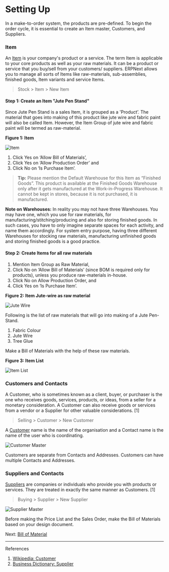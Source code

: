 # Setting Up

<p class="lead">In a make-to-order system, the products are pre-defined. To begin the order cycle, it is essential to create an Item master, Customers, and Suppliers.</p>

### Item

An [Item](/stock/Item-master) is your company's product or a service. The term Item is applicable to your core products as well as your raw materials. It can be a product or service that you buy/sell from your customers/ suppliers. ERPNext allows you to manage all sorts of Items like raw-materials, sub-assemblies, finished goods, Item variants and service Items.

> Stock > Item > New Item

#### Step 1: Create an Item "Jute Pen Stand"

Since Jute Pen Stand is a sales Item, it is grouped as a 'Product’. The material that goes into making of this product like jute wire and fabric paint will also be called Item. However, the Item Group of jute wire and fabric paint will be termed as raw-material.

**Figure 1: Item**

![Item](/assets/erpnext_org/images/erpnext/m-t-s-item.png)

1. Click Yes on ‘Allow Bill of Materials’, 
1. Click Yes on ‘Allow Production Order’ and 
1. Click No on  ‘Is Purchase Item’.

> **Tip:** Please mention the  Default Warehouse for this Item as “Finished Goods”. This product is available at the Finished Goods Warehouse only after it gets manufactured at the Work-in-Progress Warehouse. It cannot be kept in stores, because it is not purchased, it is manufactured.

**Note on Warehouses:** In reality you may not have three Warehouses. You may have one, which you use for raw materials, for manufacturing/stitching/producing and also for storing finished goods. In such cases, you have to only imagine separate spaces for each activity, and name them accordingly. For system entry purpose, having three different Warehouses for stocking raw materials, manufacturing unfinished goods and storing finished goods is a good practice.

#### Step 2: Create Items for all raw materials

1. Mention Item Group as Raw Material,
1. Click No on ‘Allow Bill of Materials’ (since BOM is required only for products), unless you produce raw-materials in-house.
1. Click No on Allow Production Order, and
1. Click Yes on ‘Is Purchase Item’.

**Figure 2: Item Jute-wire as raw material**

![Jute Wire](/assets/erpnext_org/images/erpnext/m-t-o-jute-wire-rawmaterial.png)

Following is the list of raw materials that will go into making of a Jute Pen-Stand.

1. Fabric Colour
1. Jute Wire
1. Tree Glue

Make a Bill of Materials with the help of these raw materials.

**Figure 3: Item List**

![Item List](/assets/erpnext_org/images/erpnext/m-t-o-item-list.png)



### Customers and Contacts

A Customer, who is sometimes known as a client, buyer, or purchaser is the one who receives goods, services, products, or ideas, from a seller for a monetary consideration. A Customer can also receive goods or services from a vendor or a Supplier for other valuable considerations. [1]

> Selling > Customer > New Customer

A [Customer](/selling/customer-master) name is the name of the organisation and a Contact name is the name of the user who is coordinating.

![Customer Master](/assets/erpnext_org/images/erpnext/customer.png)

Customers are separate from Contacts and Addresses. Customers can have multiple Contacts and Addresses.

### Suppliers and Contacts

 [Suppliers](/buying/supplier-master) are companies or individuals who provide you with products or services. They are treated in exactly the same manner as Customers. [1]

> Buying > Supplier > New Supplier

![Supplier Master](/assets/erpnext_org/images/erpnext/supplier.png)

Before making the Price List and the Sales Order, make the Bill of Materials based on your design document.

Next: [Bill of Material](/guide-books/make-to-order/bill-of-materials)

---

References

1. [Wikipedia: Customer](http://en.wikipedia.org/wiki/Customer)
1. [Business Dictionary: Supplier](http://www.businessdictionary.com/definition/supplier.html)